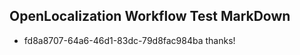## OpenLocalization Workflow Test MarkDown
* fd8a8707-64a6-46d1-83dc-79d8fac984ba thanks!

<!--HONumber=Aug16_HO1-->


